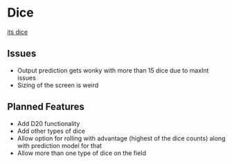 # Dice
[its dice](https://gestalt404.github.io/Dice/base.html)


## Issues
- Output prediction gets wonky with more than 15 dice due to maxInt issues
- Sizing of the screen is weird

## Planned Features
- Add D20 functionality
- Add other types of dice
- Allow option for rolling with advantage (highest of the dice counts) along with prediction model for that
- Allow more than one type of dice on the field
